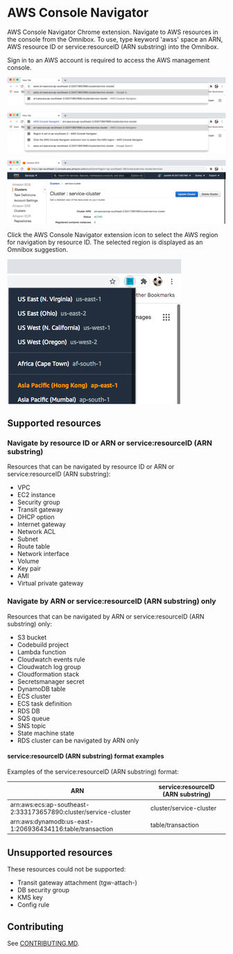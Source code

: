 # AWS Console Navigator

AWS Console Navigator Chrome extension. Navigate to AWS resources in the console from the Omnibox.
To use, type keyword 'awss' space an ARN, AWS resource ID or service:resourceID (ARN substring) into the Omnibox.

Sign in to an AWS account is required to access the AWS management console.

![Image of user typing awss keyword and ARN into the Omnibox](img/Omnibox.png "Image of user typing awss keyword and ARN into the Omnibox")

![Image of the AWS Console Navigator extension](img/AWSConsoleNavigator.png "Image of the AWS Console Navigator extension")

![Image of the AWS Console](img/AWSConsole.png "Image of the AWS Console")

Click the AWS Console Navigator extension icon to select the AWS region for navigation by resource ID. The selected region is displayed as an Omnibox suggestion.

![Image of AWS Console Navigator region selection popup](img/SelectRegion.png "Image of AWS Console Navigator region selection popup")

## Supported resources

### Navigate by resource ID or ARN or service:resourceID (ARN substring)

Resources that can be navigated by resource ID or ARN or service:resourceID (ARN substring):

- VPC
- EC2 instance
- Security group
- Transit gateway
- DHCP option
- Internet gateway
- Network ACL
- Subnet
- Route table
- Network interface
- Volume
- Key pair
- AMI
- Virtual private gateway

### Navigate by ARN or service:resourceID (ARN substring) only

Resources that can be navigated by ARN or service:resourceID (ARN substring) only:

- S3 bucket
- Codebuild project
- Lambda function
- Cloudwatch events rule
- Cloudwatch log group
- Cloudformation stack
- Secretsmanager secret
- DynamoDB table
- ECS cluster
- ECS task definition
- RDS DB
- SQS queue
- SNS topic
- State machine state
- RDS cluster can be navigated by ARN only

#### service:resourceID (ARN substring) format examples

Examples of the service:resourceID (ARN substring) format:

| ARN                                                             | service:resourceID (ARN substring) |
| --------------------------------------------------------------- | ---------------------------------- |
| arn:aws:ecs:ap-southeast-2:333173657890:cluster/service-cluster | cluster/service-cluster            |
| arn:aws:dynamodb:us-east-1:206936434116:table/transaction       | table/transaction                  |

## Unsupported resources

These resources could not be supported:

- Transit gateway attachment (tgw-attach-)
- DB security group
- KMS key
- Config rule

## Contributing

See [CONTRIBUTING.MD](CONTRIBUTING.MD).

